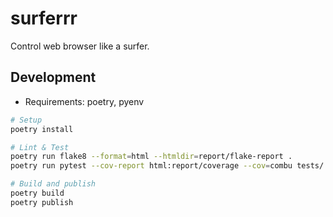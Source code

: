 # surferrr

Control web browser like a surfer.

## Development

* Requirements: poetry, pyenv

```sh
# Setup
poetry install

# Lint & Test
poetry run flake8 --format=html --htmldir=report/flake-report .
poetry run pytest --cov-report html:report/coverage --cov=combu tests/

# Build and publish
poetry build
poetry publish
```
